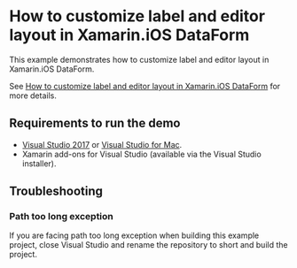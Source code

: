# How to customize label and editor layout in Xamarin.iOS DataForm

This example demonstrates how to customize label and editor layout in Xamarin.iOS DataForm.

See [How to customize label and editor layout in Xamarin.iOS DataForm](https://www.syncfusion.com/kb/10072/how-to-customize-label-and-editor-layout-in-xamarin-ios-dataform) for more details.

## <a name="requirements-to-run-the-demo"></a>Requirements to run the demo ##

* [Visual Studio 2017](https://visualstudio.microsoft.com/downloads/) or [Visual Studio for Mac](https://visualstudio.microsoft.com/vs/mac/).
* Xamarin add-ons for Visual Studio (available via the Visual Studio installer).

## <a name="troubleshooting"></a>Troubleshooting ##
### Path too long exception
If you are facing path too long exception when building this example project, close Visual Studio and rename the repository to short and build the project.
